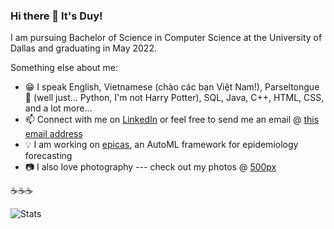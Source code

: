 ### Hi there 👋 It's Duy!

I am pursuing Bachelor of Science in Computer Science at the University of Dallas and graduating in May 2022.

Something else about me:
- 😁 I speak English, Vietnamese (chào các bạn Việt Nam!), Parseltongue 🐍 (well just... Python, I'm not Harry Potter), SQL, Java, C++, HTML, CSS, and a lot more...
- 📫 Connect with me on [LinkedIn](https://linkedin.com/in/caominhduy) or feel free to send me an email @ [this email address](mailto:caominhduy@gmail.com)
- 💡 I am working on [epicas](https://github.com/caominhduy/epicas), an AutoML framework for epidemiology forecasting
- 📷 I also love photography --- check out my photos @ [500px](https://500px.com/p/nerdgreatdustin)

☕☕☕

![Stats](https://github-readme-stats.vercel.app/api?username=caominhduy&count_private=true&show_icons=true&theme=dracula&hide_rank=True)
